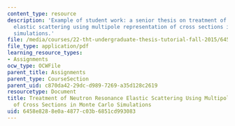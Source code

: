 ```yaml
---
content_type: resource
description: 'Example of student work: a senior thesis on treatment of neutron resonance
  elastic scattering using multipole representation of cross sections in Monte Carlo
  simulations.'
file: /media/courses/22-tht-undergraduate-thesis-tutorial-fall-2015/6458e8288e0a4877c03b6851cd993083_MIT22_THTF15_prosp_ex1.pdf
file_type: application/pdf
learning_resource_types:
- Assignments
ocw_type: OCWFile
parent_title: Assignments
parent_type: CourseSection
parent_uid: c870da42-29dc-d989-7269-a35d128c2619
resourcetype: Document
title: Treatment of Neutron Resonance Elastic Scattering Using Multipole Representation
  of Cross Sections in Monte Carlo Simulations
uid: 6458e828-8e0a-4877-c03b-6851cd993083
---
```

